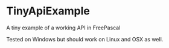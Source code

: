 # TinyApiExample
A tiny example of a working API in FreePascal

Tested on Windows but should work on Linux and OSX as well.
